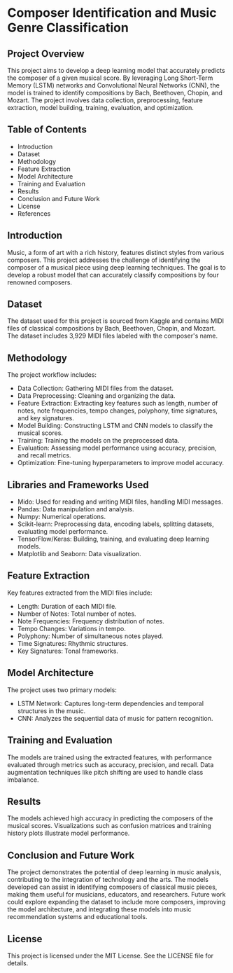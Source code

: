 # Composer Identification and Music Genre Classification
## Project Overview
This project aims to develop a deep learning model that accurately predicts the composer of a given musical score. By leveraging Long Short-Term Memory (LSTM) networks and Convolutional Neural Networks (CNN), the model is trained to identify compositions by Bach, Beethoven, Chopin, and Mozart. The project involves data collection, preprocessing, feature extraction, model building, training, evaluation, and optimization.

## Table of Contents
* Introduction
* Dataset
* Methodology
* Feature Extraction
* Model Architecture
* Training and Evaluation
* Results
* Conclusion and Future Work
* License
* References

## Introduction
Music, a form of art with a rich history, features distinct styles from various composers. This project addresses the challenge of identifying the composer of a musical piece using deep learning techniques. The goal is to develop a robust model that can accurately classify compositions by four renowned composers.

## Dataset
The dataset used for this project is sourced from Kaggle and contains MIDI files of classical compositions by Bach, Beethoven, Chopin, and Mozart. The dataset includes 3,929 MIDI files labeled with the composer's name.

## Methodology
The project workflow includes:

* Data Collection: Gathering MIDI files from the dataset.
* Data Preprocessing: Cleaning and organizing the data.
* Feature Extraction: Extracting key features such as length, number of notes, note frequencies, tempo changes, polyphony, time signatures, and key signatures.
* Model Building: Constructing LSTM and CNN models to classify the musical scores.
* Training: Training the models on the preprocessed data.
* Evaluation: Assessing model performance using accuracy, precision, and recall metrics.
* Optimization: Fine-tuning hyperparameters to improve model accuracy.

## Libraries and Frameworks Used
* Mido: Used for reading and writing MIDI files, handling MIDI messages.
* Pandas: Data manipulation and analysis.
* Numpy: Numerical operations.
* Scikit-learn: Preprocessing data, encoding labels, splitting datasets, evaluating model performance.
* TensorFlow/Keras: Building, training, and evaluating deep learning models.
* Matplotlib and Seaborn: Data visualization.

## Feature Extraction
Key features extracted from the MIDI files include:

* Length: Duration of each MIDI file.
* Number of Notes: Total number of notes.
* Note Frequencies: Frequency distribution of notes.
* Tempo Changes: Variations in tempo.
* Polyphony: Number of simultaneous notes played.
* Time Signatures: Rhythmic structures.
* Key Signatures: Tonal frameworks.

## Model Architecture
The project uses two primary models:

* LSTM Network: Captures long-term dependencies and temporal structures in the music.
* CNN: Analyzes the sequential data of music for pattern recognition.

## Training and Evaluation
The models are trained using the extracted features, with performance evaluated through metrics such as accuracy, precision, and recall. Data augmentation techniques like pitch shifting are used to handle class imbalance.

## Results
The models achieved high accuracy in predicting the composers of the musical scores. Visualizations such as confusion matrices and training history plots illustrate model performance.

## Conclusion and Future Work
The project demonstrates the potential of deep learning in music analysis, contributing to the integration of technology and the arts. The models developed can assist in identifying composers of classical music pieces, making them useful for musicians, educators, and researchers. Future work could explore expanding the dataset to include more composers, improving the model architecture, and integrating these models into music recommendation systems and educational tools.

## License
This project is licensed under the MIT License. See the LICENSE file for details.
